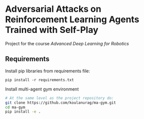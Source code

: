 # Adversarial Attacks on Reinforcement Learning Agents Trained with Self-Play
Project for the course *Advanced Deep Learning for Robotics*

## Requirements

Install pip libraries from requirements file:

```
pip install -r requirements.txt
```

Install multi-agent gym environment

``` bash
# At the same level as the project repository do:
git clone https://github.com/koulanurag/ma-gym.git
cd ma-gym
pip install -e .
```